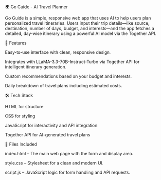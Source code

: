 🌍 Go Guide - AI Travel Planner

Go Guide is a simple, responsive web app that uses AI to help users plan personalized travel itineraries. Users input their trip details—like source, destination, number of days, budget, and interests—and the app fetches a detailed, day-wise itinerary using a powerful AI model via the Together API.

🚀 Features

Easy-to-use interface with clean, responsive design.

Integrates with LLaMA-3.3-70B-Instruct-Turbo via Together API for intelligent itinerary generation.

Custom recommendations based on your budget and interests.

Daily breakdown of travel plans including estimated costs.

🛠 Tech Stack

HTML for structure

CSS for styling

JavaScript for interactivity and API integration

Together API for AI-generated travel plans

📂 Files Included

index.html – The main web page with the form and display area.

style.css – Stylesheet for a clean and modern UI.

script.js – JavaScript logic for form handling and API requests.

